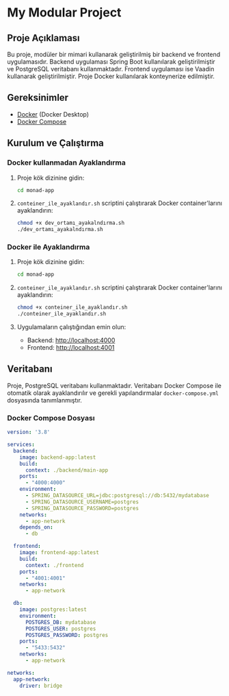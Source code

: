 # My Modular Project

## Proje Açıklaması

Bu proje, modüler bir mimari kullanarak geliştirilmiş bir backend ve frontend uygulamasıdır. Backend uygulaması Spring Boot kullanılarak geliştirilmiştir ve PostgreSQL veritabanı kullanmaktadır. Frontend uygulaması ise Vaadin kullanarak geliştirilmiştir. Proje Docker kullanılarak konteynerize edilmiştir.

## Gereksinimler

- [Docker](https://www.docker.com/products/docker-desktop) (Docker Desktop)
- [Docker Compose](https://docs.docker.com/compose/)

## Kurulum ve Çalıştırma
### Docker kullanmadan Ayaklandırma
1. Proje kök dizinine gidin:

    ```sh
    cd monad-app
    ```

2. `conteiner_ile_ayaklandır.sh` scriptini çalıştırarak Docker container'larını ayaklandırın:

    ```sh
    chmod +x dev_ortamı_ayakalndırma.sh
    ./dev_ortamı_ayakalndırma.sh
    ```

### Docker ile Ayaklandırma

1. Proje kök dizinine gidin:

    ```sh
    cd monad-app
    ```

2. `conteiner_ile_ayaklandır.sh` scriptini çalıştırarak Docker container'larını ayaklandırın:

    ```sh
    chmod +x conteiner_ile_ayaklandır.sh
    ./conteiner_ile_ayaklandır.sh
    ```

3. Uygulamaların çalıştığından emin olun:
    - Backend: [http://localhost:4000](http://localhost:4000)
    - Frontend: [http://localhost:4001](http://localhost:4001)

## Veritabanı

Proje, PostgreSQL veritabanı kullanmaktadır. Veritabanı Docker Compose ile otomatik olarak ayaklandırılır ve gerekli yapılandırmalar `docker-compose.yml` dosyasında tanımlanmıştır.

### Docker Compose Dosyası

```yaml
version: '3.8'

services:
  backend:
    image: backend-app:latest
    build:
      context: ./backend/main-app
    ports:
      - "4000:4000"
    environment:
      - SPRING_DATASOURCE_URL=jdbc:postgresql://db:5432/mydatabase
      - SPRING_DATASOURCE_USERNAME=postgres
      - SPRING_DATASOURCE_PASSWORD=postgres
    networks:
      - app-network
    depends_on:
      - db

  frontend:
    image: frontend-app:latest
    build:
      context: ./frontend
    ports:
      - "4001:4001"
    networks:
      - app-network

  db:
    image: postgres:latest
    environment:
      POSTGRES_DB: mydatabase
      POSTGRES_USER: postgres
      POSTGRES_PASSWORD: postgres
    ports:
      - "5433:5432"
    networks:
      - app-network

networks:
  app-network:
    driver: bridge
